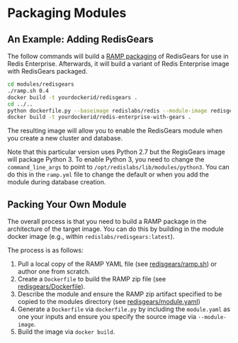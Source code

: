 # Packaging Modules

## An Example: Adding RedisGears

The follow commands will build a [RAMP packaging](https://github.com/RedisLabs/RAMP) of RedisGears for use in
Redis Enterprise. Afterwards, it will build a variant of Redis Enterprise image
with RedisGears packaged.

```bash
cd modules/redisgears
./ramp.sh 0.4
docker build -t yourdockerid/redisgears .
cd ../..
python dockerfile.py --baseimage redislabs/redis --module-image redisgears yourdockerid/redisgears:latest modules/redisgears/module.yaml > Dockerfile
docker build -t yourdockerid/redis-enterprise-with-gears .
```

The resulting image will allow you to enable the RedisGears module when
you create a new cluster and database.

Note that this particular version uses Python 2.7 but the RegisGears image will
package Python 3. To enable Python 3, you need to change the `command_line_args`
to point to `/opt/redislabs/lib/modules/python3`. You can do this in the `ramp.yml`
file to change the default or when you add the module during database creation.

## Packing Your Own Module

The overall process is that you need to build a RAMP package in the architecture
of the target image. You can do this by building in the module docker image
(e.g., within `redislabs/redisgears:latest`).

The process is as follows:

 1. Pull a local copy of the RAMP YAML file (see [redisgears/ramp.sh](redisgears/ramp.sh)) or author one from scratch.
 2. Create a `Dockerfile` to build the RAMP zip file (see [redisgears/Dockerfile](redisgears/Dockerfile)).
 3. Describe the module and ensure the RAMP zip artifact specified to be copied to the modules directory (see [redisgears/module.yaml](redisgears/module.yaml))
 4. Generate a `Dockerfile` via `dockerfile.py` by including the `module.yaml` as one your inputs and ensure you specify the source image via `--module-image`.
 5. Build the image via `docker build`.
